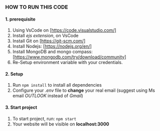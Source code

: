 ### HOW TO RUN THIS CODE

#### 1. prerequisite
1. Using VsCode on [https://code.visualstudio.com/]
2. Install *ejs extension*, on VsCode
3. Install Git on [https://git-scm.com/] 
4. Install Nodejs: [https://nodejs.org/en/]
5. Install MongoDB and mongo compass: [https://www.mongodb.com/try/download/community]
6. Re-Setup environment variable with your credentials.

#### 2. Setup 
1. Run `npm install` to install all dependencies
2. Configure your *.env* file to **change** your real email (suggest using Ms email *OUTLOOK* instead of *Gmail*)

#### 3. Start project
1. To start project, run: `npm start`
2. Your website will be visible on **localhost:3000**

